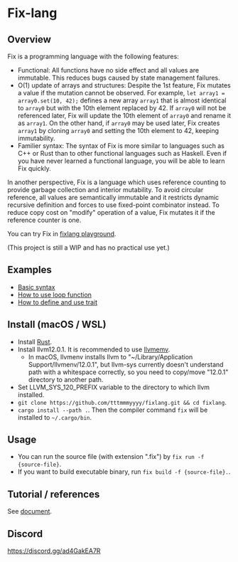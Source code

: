 Fix-lang
====

## Overview

Fix is a programming language with the following features: 
- Functional: All functions have no side effect and all values are immutable. This reduces bugs caused by state management failures.
- O(1) update of arrays and structures: Despite the 1st feature, Fix mutates a value if the mutation cannot be observed. For example, `let array1 = array0.set(10, 42);` defines a new array `array1` that is almost identical to `array0` but with the 10th element replaced by 42. If `array0` will not be referenced later, Fix will update the 10th element of `array0` and rename it as `array1`. On the other hand, if `array0` may be used later, Fix creates `array1` by cloning `array0` and setting the 10th element to 42, keeping immutability.
- Familier syntax: The syntax of Fix is more similar to languages such as C++ or Rust than to other functional languages such as Haskell. Even if you have never learned a functional language, you will be able to learn Fix quickly.

In another perspective, Fix is a language which uses reference counting to provide garbage collection and interior mutability. To avoid circular reference, all values are semantically immutable and it restricts dynamic recursive definition and forces to use fixed-point combinator instead. To reduce copy cost on "modify" operation of a value, Fix mutates it if the reference counter is one.

You can try Fix in [fixlang playground](https://tttmmmyyyy.github.io/fixlang-playground/).

(This project is still a WIP and has no practical use yet.)

## Examples

- [Basic syntax](https://tttmmmyyyy.github.io/fixlang-playground/index.html?src=%2F%2F+Each+source+file+has+to+start+with+module+declaration.%0D%0Amodule+Main%3B%0D%0A%0D%0A%2F%2F+Declaration+and+definition+of+global+value.%0D%0A%2F%2F+%60I64%60+is+the+type+of+64-bit+integers.%0D%0Atruth+%3A+I64%3B%0D%0Atruth+%3D+42%3B+%0D%0A%0D%0A%2F%2F+Declaration+and+definition+of+global+%28recursive%29+function.%0D%0A%2F%2F+To+define+function%2C+write+%60%7Carg0%2C+arg1%2C+...%7C+%28function+body%29%60.%0D%0A%2F%2F+%28Parentheses+around+%60%28function+body%29%60+is+not+mandatory.%29%0D%0A%2F%2F+Note+that+Fix+is+an+expression+based+language.+You+don%27t+need+to+write+%22return+statement%22.%0D%0Acalc_fib+%3A+I64+-%3E+I64%3B%0D%0Acalc_fib+%3D+%7Cn%7C+%28%0D%0A++++if+n+%3C%3D+1+%7B+n+%7D+else+%7B+calc_fib%28n-1%29+%2B+calc_fib%28n-2%29+%7D%0D%0A%29%3B%0D%0A%0D%0Acalc_fib2+%3A+I64+-%3E+I64%3B%0D%0Acalc_fib2+%3D+%7Cn%7C+%28%0D%0A++++%2F%2F+Another+syntax+of+%60if%60%2C+%60if+%28cond%29+%7B+%28then+expr%29+%7D%3B+%28else+expr%29%60%2C+can+be+used+to+write+early+return.%0D%0A++++if+n+%3C%3D+1+%7B+n+%7D%3B%0D%0A%0D%0A++++%2F%2F+Use+%60let%60+to+define+a+local+name.%0D%0A++++let+x+%3D+calc_fib2%28n-1%29%3B%0D%0A++++let+y+%3D+calc_fib2%28n-2%29%3B%0D%0A++++x+%2B+y%0D%0A%29%3B%0D%0A%0D%0Atruth2+%3A+I64%3B%0D%0Atruth2+%3D+%28%0D%0A++++%2F%2F+You+can+define+local+function+%28closure%29+like+this.+%60f%60+has+type+%60I64+-%3E+I64+-%3E+I64+-%3E+I64%60.%0D%0A++++let+f+%3D+%7Ca%2C+b%2C+c%7C+%28a+%2B+b%29+%2A+c%3B%0D%0A%0D%0A++++%2F%2F+Partial+application.+%60double%60+has+type+%60I64+-%3E+I64%60+and+maps+%60c%60+to+%60%281+%2B+1%29+%2A+c+%3D%3D+2+%2A+c%60.%0D%0A++++let+double+%3D+f%281%2C+1%29%3B%0D%0A%0D%0A++++%2F%2F+Right-associative+operator+%60%24%60+applies+a+function+to+a+value%3A+%60f+%24+x+%3D%3D+f%28x%29%60+and+%60f+%24+g+%24+x+%3D%3D+f%28g%28x%29%29%60.%0D%0A++++let+twelve+%3D+double+%24+double+%24+3%3B%0D%0A%0D%0A++++%2F%2F+%60.%60+is+another+operator+to+apply+a+function%3A+%60x.f+%3D%3D+f%28x%29%60.%0D%0A++++%2F%2F+It+has+lower+priority+than+usual+function+call%2C+so+%603.f%281%2C+2%29+%3D%3D+f%281%2C+2%29%283%29+%3D%3D+f%281%2C+2%2C+3%29%60.%0D%0A++++let+nine+%3D+3.f%281%2C+2%29%3B%0D%0A%0D%0A++++double%28nine+%2B+twelve%29%0D%0A%29%3B%0D%0A%0D%0A%2F%2F+Fix+program+calls+%60Main%3A%3Amain%60+%28i.e.%2C+%60main%60+of+%60Main%60+module%29+as+the+entry+point.%0D%0A%2F%2F+%60Main%3A%3Amain%60+must+have+type+%60IO+%28%29%60%2C+where+%60IO+a%60+is+the+type+of+I%2FO+actions+which+return+a+value+of+type+%60a%60.%0D%0A%2F%2F+%60%28%29%60+is+the+unit+type%2C+which+has+a+unique+value+also+written+as+%60%28%29%60.%0D%0Amain+%3A+IO+%28%29%3B%0D%0Amain+%3D+%28%0D%0A++++%2F%2F+%60println+%3A+String+-%3E+IO+%28%29%60+makes+an+I%2FO+action+that+prints+a+string+%28and+a+newline%29.%0D%0A++++%2F%2F+Roughly+speaking%2C+prefix+operator+%60%2Aact%60+performs+the+I%2FO+action+%60act%60+and+evaluates+to+the+value+returned+by+%60act%60.%0D%0A++++let+_+%3D+%2A%28println+%24+%22truth+%3A+%22+%2B+truth.to_string%29%3B%0D%0A++++let+_+%3D+%2A%28println+%24+%22truth2+%3A+%22+%2B+truth2.to_string%29%3B%0D%0A++++let+_+%3D+%2A%28println+%24+%22calc_fib%2810%29+%3A+%22+%2B+calc_fib%2810%29.to_string%29%3B%0D%0A++++let+_+%3D+%2A%28println+%24+%22calc_fib2%2810%29+%3A+%22+%2B+calc_fib2%2810%29.to_string%29%3B%0D%0A%0D%0A++++%2F%2F+%60pure+%3A+a+-%3E+IO+a%60+creates+an+I%2FO+action+which+does+nothing+and+only+returns+a+value.+%0D%0A++++%2F%2F+By+a+syntax+sugar%2C+you+can+write+%60pure%28%29%60+instead+of+%60pure%28%28%29%29%60.%0D%0A++++pure%28%29%0D%0A%29%3B)
- [How to use loop function](https://tttmmmyyyy.github.io/fixlang-playground/index.html?src=module+Main%3B%0D%0A%0D%0A%2F%2F+Prints+30th+value+of+Fibonacci+sequence.%0D%0Amain+%3A+IO+%28%29%3B%0D%0Amain+%3D+%28%0D%0A++++let+arr+%3D+Array%3A%3Afill%2831%2C+0%29%3B%0D%0A++++let+arr+%3D+arr.set%21%280%2C+0%29%3B%0D%0A++++let+arr+%3D+arr.set%21%281%2C+1%29%3B%0D%0A++++%2F%2F+A+way+for+loop+is+to+use+%60loop%60%2C+%60continue%60+and+%60break%60.%0D%0A++++%2F%2F+loop+%3A+s+-%3E+LoopResult+s+r+-%3E+r+--+Takes+the+initial+state+and+loop+body%2C+and+performs+loop.%0D%0A++++%2F%2F+continue+%3A+s+-%3E+LoopResult+s+r+--+Takes+the+next+state+and+continues+the+loop.%0D%0A++++%2F%2F+break+%3A+r+-%3E+LoopResult+s+r+--+Breaks+the+loop+and+returns+the+given+value+as+a+result+of+loop.%0D%0A++++let+arr+%3D+loop%28%282%2C+arr%29%2C+%7C%28idx%2C+arr%29%7C%0D%0A++++++++if+idx+%3D%3D+arr.get_size+%7B%0D%0A++++++++++++break+%24+arr%0D%0A++++++++%7D+else+%7B%0D%0A++++++++++++let+x+%3D+arr.%40%28idx-1%29%3B%0D%0A++++++++++++let+y+%3D+arr.%40%28idx-2%29%3B%0D%0A++++++++++++let+arr+%3D+arr.set%21%28idx%2C+x%2By%29%3B%0D%0A++++++++++++continue+%24+%28idx%2B1%2C+arr%29%0D%0A++++++++%7D%0D%0A++++%29%3B%0D%0A++++println+%24+arr.%40%2830%29.to_string+%2F%2F+832040%0D%0A%29%3B%0D%0A)
- [How to define and use trait](https://tttmmmyyyy.github.io/fixlang-playground/index.html?src=module+Main%3B%0D%0A%0D%0A%2F%2A%0D%0AEq+trait+is+defined+in+standard+library+as+follows%3A+%0D%0A%0D%0Atrait+a+%3A+Eq+%7B%0D%0A++++eq+%3A+a+-%3E+a+-%3E+Bool%0D%0A%7D%0D%0A%0D%0AExpression+%60x+%3D%3D+y%60+is+interpreted+as+%60Eq%3A%3Aeq%28x%2C+y%29%60.%0D%0A%2A%2F%0D%0A%0D%0Atype+Pair+a+b+%3D+struct+%7B+fst%3A+a%2C+snd%3A+b+%7D%3B%0D%0A%0D%0A%2F%2F+In+the+trait+implementation%2C+you+can+specify+preconditions+on+type+variables+in+%60%5B%5D%60+bracket+after+%60impl%60.%0D%0Aimpl+%5Ba+%3A+Eq%2C+b+%3A+Eq%5D+Pair+a+b+%3A+Eq+%7B%0D%0A++++eq+%3D+%7Clhs%2C+rhs%7C+%28%0D%0A++++++++lhs.%40fst+%3D%3D+rhs.%40fst+%26%26+lhs.%40snd+%3D%3D+rhs.%40snd%0D%0A++++%29%3B%0D%0A%7D%0D%0A%0D%0A%2F%2F+You+can+specify+preconditions+of+type+variables+in+the+%60%5B%5D%60+bracket+before+type+signature.%0D%0Asearch+%3A+%5Ba+%3A+Eq%5D+a+-%3E+Array+a+-%3E+I64%3B%0D%0Asearch+%3D+%7Celem%2C+arr%7C+loop%280%2C+%7Cidx%7C%0D%0A++++if+idx+%3D%3D+arr.get_size+%7B+break+%24+-1+%7D%3B%0D%0A++++if+arr.%40%28idx%29+%3D%3D+elem+%7B+break+%24+idx+%7D%3B%0D%0A++++continue+%24+%28idx+%2B+1%29%0D%0A%29%3B%0D%0A%0D%0A%2F%2F+An+example+of+defining+higher-kinded+trait.%0D%0A%2F%2F+All+type+variable+has+kind+%60%2A%60+by+default%2C+and+any+kind+of+higher-kinded+type+variable+need+to+be+annoted+explicitly.%0D%0Atrait+%5Bf+%3A+%2A-%3E%2A%5D+f+%3A+MyFunctor+%7B%0D%0A++++mymap+%3A+%28a+-%3E+b%29+-%3E+f+a+-%3E+f+b%3B%0D%0A%7D%0D%0A%0D%0A%2F%2F+An+example+of+implementing+higher-kinded+trait.%0D%0A%2F%2F+%60Array%60+is+a+type+of+kind+%60%2A+-%3E+%2A%60%2C+so+matches+to+the+kind+of+trait+%60MyFunctor%60.%0D%0Aimpl+Array+%3A+MyFunctor+%7B%0D%0A++++mymap+%3D+%7Cf%2C+arr%7C+%28%0D%0A++++++++Array%3A%3Afrom_map%28arr.get_size%2C+%7Cidx%7C+f%28arr.%40%28idx%29%29%29%0D%0A++++%29%3B%0D%0A%7D%0D%0A%0D%0Amain+%3A+IO+%28%29%3B%0D%0Amain+%3D+%28%0D%0A++++let+arr+%3D+Array%3A%3Afrom_map%286%2C+%7Cx%7C+x%29%3B+%2F%2F+arr+%3D+%5B0%2C1%2C2%2C...%2C9%5D.%0D%0A++++let+arr+%3D+arr.mymap%28%7Cx%7C+Pair+%7B+fst%3A+x+%25+2%2C+snd%3A+x+%25+3+%7D%29%3B+%2F%2F+arr+%3D+%5B%280%2C+0%29%2C+%281%2C+1%29%2C+%280%2C+2%29%2C+...%5D.%0D%0A++++println+%24+arr.search%28Pair+%7B+fst%3A+1%2C+snd%3A+2%7D%29.to_string+%2F%2F+5%2C+the+first+number+x+such+that+x+%25+2+%3D%3D+1+and+x+%25+3+%3D%3D+2.%0D%0A%29%3B)

## Install (macOS / WSL)

- Install [Rust](https://www.rust-lang.org/tools/install).
- Install llvm12.0.1. It is recommended to use [llvmemv](https://crates.io/crates/llvmenv).
    - In macOS, llvmenv installs llvm to "~/Library/Application Support/llvmenv/12.0.1", but llvm-sys currently doesn't understand path with a whitespace correctly, so you need to copy/move "12.0.1" directory to another path.
- Set LLVM_SYS_120_PREFIX variable to the directory to which llvm installed.
- `git clone https://github.com/tttmmmyyyy/fixlang.git && cd fixlang`.
- `cargo install --path .`. Then the compiler command `fix` will be installed to `~/.cargo/bin`.

## Usage

- You can run the source file (with extension ".fix") by `fix run -f {source-file}`.
- If you want to build executable binary, run `fix build -f {source-file}.`.

## Tutorial / references

See [document](/Document.md).

## Discord

https://discord.gg/ad4GakEA7R